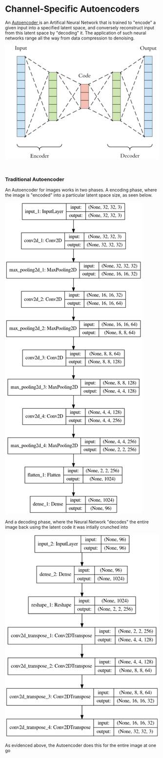 <h1> Channel-Specific Autoencoders </h1>

<p>An <a href= "https://en.wikipedia.org/wiki/Autoencoder"> Autoencoder </a> is an Artifical Neural Network that is trained to "encode" a given input into a specified latent space, and conversely reconstruct input from this latent space by "decoding" it. The application of such neural networks range all the way from data compression to denoising. </p>

<img src="architecture/autoencoder.png" alt="autoencoder"></img>

<br/>

<h3>Traditional Autoencoder</h3>

<p> An Autoencoder for images works in two phases. A encoding phase, where the image is "encoded" into a particular latent space size, as seen below. </p>

<img src="architecture/encoder.png">

<p> And a decoding phase, where the Neural Network "decodes" the entire image back using the latent code it was intially crunched into </p>

<img src="architecture/decoder.png">

<p> As evidenced above, the Autoencoder does this for the entire image at one go </p>

